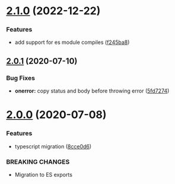 # [2.1.0](https://github.com/bbeesley/middy-koa-wrapper/compare/v2.0.1...v2.1.0) (2022-12-22)


### Features

* add support for es module compiles ([f245ba8](https://github.com/bbeesley/middy-koa-wrapper/commit/f245ba871efdb1d325708edff92e9953ea524095))

## [2.0.1](https://github.com/bbeesley/middy-koa-wrapper/compare/v2.0.0...v2.0.1) (2020-07-10)


### Bug Fixes

* **onerror:** copy status and body before throwing error ([5fd7274](https://github.com/bbeesley/middy-koa-wrapper/commit/5fd72742576f08c1222b03993e7ea920b9e25d62))

# [2.0.0](https://github.com/bbeesley/middy-koa-wrapper/compare/v1.3.0...v2.0.0) (2020-07-08)


### Features

* typescript migration ([8cce0d6](https://github.com/bbeesley/middy-koa-wrapper/commit/8cce0d6a79d28cc4e4064d16527fa4fbb071a53a))


### BREAKING CHANGES

* Migration to ES exports
